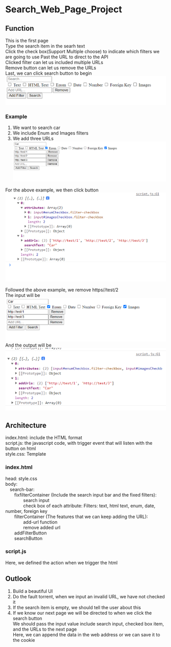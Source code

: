 # Search_Web_Page_Project

## Function  
This is the first page  
Type the search item in the searh text  
Click the check box(Support Multiple choose) to indicate which filters we are going to use
Past the URL to direct to the API  
Clicked filter can let us included multiple URLs  
Remove button can let us remove the URLs  
Last, we can click search button to begin 
![image](https://github.com/ericleee0119/Search_Web_Page_Project/blob/main/img/0.png)  

### Example
1. We want to search car  
2. We include Enum and Images filters
3. We add three URLs  
![image](https://github.com/ericleee0119/Search_Web_Page_Project/blob/main/img/1.png)

For the above example, we then click button  
![image](https://github.com/ericleee0119/Search_Web_Page_Project/blob/main/img/2.png)

Followed the above example, we remove https//test/2  
The input will be  
![image](https://github.com/ericleee0119/Search_Web_Page_Project/blob/main/img/3.png)
And the output will be  
![image](https://github.com/ericleee0119/Search_Web_Page_Project/blob/main/img/4.png)


## Architecture
index.html: include the HTML format  
script.js: the javascript code, with trigger event that will listen with the button on html  
style.css: Template  

### index.html  
head: style.css  
body:  
&emsp;search-bar:      
&emsp;&emsp;fixfilterContainer (Include the search input bar and the fixed filters):  
&emsp;&emsp;&emsp;&emsp;search input  
&emsp;&emsp;&emsp;&emsp;check box of each attribute: Filters: text, html text, enum, date, number, foreign key  
&emsp;&emsp;filterContainer (The features that we can keep adding the URL):  
&emsp;&emsp;&emsp;&emsp;add-url function  
&emsp;&emsp;&emsp;&emsp;remove added url    
&emsp;&emsp;addFilterButton    
&emsp;&emsp;searchButton  

### script.js  
Here, we defined the action when we trigger the html  


## Outlook  
1. Build a beautiful UI  
2. Do the fault torrent, when we input an invalid URL, we have not checked it  
3. If the search item is empty, we should tell the user about this
4. If we know our next page we will be directed to when we click the search button  
    We should pass the input value include search input, checked box item, and the URLs to the next page  
    Here, we can append the data in the web address or we can save it to the cookie  
